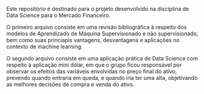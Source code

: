 Este repositório é destinado para o projeto desenvolvido na disciplina de Data Science para o Mercado Financeiro.

O primeiro arquivo consiste em uma revisão bibliográfica à respeito dos modelos de Aprendizado de Máquina Supervisionado e não supervisionado,
bem como suas princiapis vantagens, desvantagens e aplicações no contexto de machine learning.

O segundo arquivo consiste em uma aplicaçào prática de Data Science com respeito à aplicação mini dólar, em que o grupo ficou responsável 
por observar os efeitos das variáveis envolvidas no preço final do ativo, prevendo quando entraria em queda, e quando iria ter uma alta,
objetivando as melhores decisões de compra e venda do ativo.
